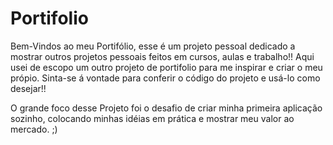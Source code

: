 # Portifolio

Bem-Vindos ao meu Portifólio, esse é um projeto pessoal dedicado a mostrar outros projetos pessoais feitos em cursos, aulas e trabalho!!
Aqui usei de escopo um outro projeto de portifolio para me inspirar e criar o meu própio. Sinta-se á vontade para conferir o código do projeto e usá-lo como desejar!!

O grande foco desse Projeto foi o desafio de criar minha primeira aplicação sozinho, colocando minhas idéias em prática e mostrar meu valor ao mercado. ;)
